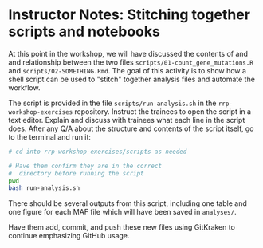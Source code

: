 # Instructor Notes: Stitching together scripts and notebooks


At this point in the workshop, we will have discussed the contents of and and relationship between the two files `scripts/01-count_gene_mutations.R` and `scripts/02-SOMETHING.Rmd`.
The goal of this activity is to show how a shell script can be used to "stitch" together analysis files and automate the workflow.

The script is provided in the file `scripts/run-analysis.sh` in the `rrp-workshop-exercises` repository.
Instruct the trainees to open the script in a text editor.
Explain and discuss with trainees what each line in the script does.
After any Q/A about the structure and contents of the script itself, go to the terminal and run it:

```sh
# cd into rrp-workshop-exercises/scripts as needed

# Have them confirm they are in the correct 
#  directory before running the script
pwd 
bash run-analysis.sh
```

There should be several outputs from this script, including one table and one figure for each MAF file which will have been saved in `analyses/`.

Have them add, commit, and push these new files using GitKraken to continue emphasizing GitHub usage.
